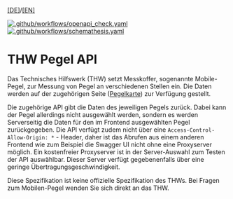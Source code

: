 [[DE]](README.md)/[[EN]](README_en.md)


[![.github/workflows/openapi_check.yaml](https://github.com/t-huyeng/thw-pegel-api/actions/workflows/openapi_check.yaml/badge.svg)](https://github.com/t-huyeng/thw-pegel-api/actions/workflows/openapi_check.yaml) [![.github/workflows/schemathesis.yaml](https://github.com/t-huyeng/thw-pegel-api/actions/workflows/schemathesis.yaml/badge.svg)](https://github.com/t-huyeng/thw-pegel-api/actions/workflows/schemathesis.yaml)


# THW Pegel API

Das Technisches Hilfswerk (THW) setzt Messkoffer, sogenannte Mobile-Pegel, zur Messung von Pegel an verschiedenen Stellen ein. Die Daten werden auf der zugehörigen  Seite ([Pegelkarte](http://www.thw-pegel.de/pegelkarte.php)) zur Verfügung gestellt.


Die zugehörige API gibt die Daten des jeweiligen Pegels zurück. Dabei kann der Pegel allerdings nicht ausgewählt werden, sondern es werden Serverseitig die Daten für den im Frontend ausgewählten Pegel zurückgegeben. Die API verfügt zudem nicht über eine `Access-Control-Allow-Origin: *` - Header, daher ist das Abrufen aus einem anderen Frontend wie zum Beispiel die Swagger UI nicht ohne eine Proxyserver möglich. Ein kostenfreier Proxyserver ist in der Server-Auswahl zum Testen der API auswählbar. Dieser Server verfügt gegebenenfalls über eine geringe Übertragungsgeschwindigkeit.



Diese Spezifikation ist keine offizielle Spezifikation des THWs. Bei Fragen zum Mobilen-Pegel wenden Sie sich direkt an das THW.

